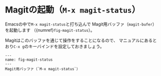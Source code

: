 # Magitの起動（``M-x magit-status``）

Emacsの中で``M-x magit-status``と打ち込んで
Magit用バッファ（``magit-bufer``）を起動します
（{numref}`fig-magit-status`）。

Magitはこのバッファを通じて操作をすることになるので、
マニュアルにあるとおり``C-x g``のキーバインドを設定しておきましょう。

```{figure} ./emacs-magit/magit-status.png
---
name: fig-magit-status
---
Magit用バッファ（`M-x magit-status`）
```

